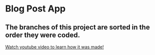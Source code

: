 # Blog Post App

## The branches of this project are sorted in the order they were coded.

[Watch youtube video to learn how it was made!](https://www.youtube.com/watch?v=6VcdWvZWYhk)

